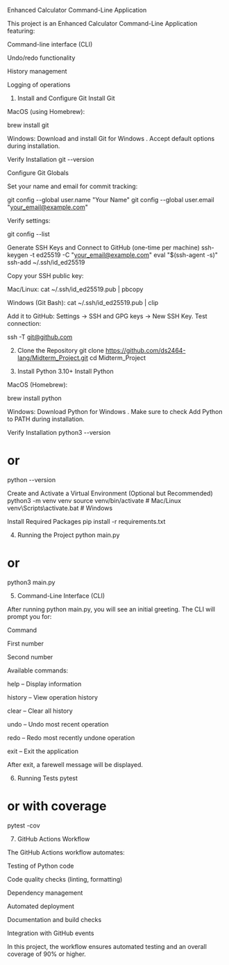 Enhanced Calculator Command-Line Application

This project is an Enhanced Calculator Command-Line Application featuring:

Command-line interface (CLI)

Undo/redo functionality

History management

Logging of operations

1. Install and Configure Git
Install Git

MacOS (using Homebrew):

brew install git


Windows:
Download and install Git for Windows
. Accept default options during installation.

Verify Installation
git --version

Configure Git Globals

Set your name and email for commit tracking:

git config --global user.name "Your Name"
git config --global user.email "your_email@example.com"


Verify settings:

git config --list

Generate SSH Keys and Connect to GitHub (one-time per machine)
ssh-keygen -t ed25519 -C "your_email@example.com"
eval "$(ssh-agent -s)"
ssh-add ~/.ssh/id_ed25519


Copy your SSH public key:

Mac/Linux: cat ~/.ssh/id_ed25519.pub | pbcopy

Windows (Git Bash): cat ~/.ssh/id_ed25519.pub | clip

Add it to GitHub: Settings → SSH and GPG keys → New SSH Key.
Test connection:

ssh -T git@github.com

2. Clone the Repository
git clone https://github.com/ds2464-lang/Midterm_Project.git
cd Midterm_Project

3. Install Python 3.10+
Install Python

MacOS (Homebrew):

brew install python


Windows:
Download Python for Windows
.
Make sure to check Add Python to PATH during installation.

Verify Installation
python3 --version
# or
python --version

Create and Activate a Virtual Environment (Optional but Recommended)
python3 -m venv venv
source venv/bin/activate   # Mac/Linux
venv\Scripts\activate.bat  # Windows

Install Required Packages
pip install -r requirements.txt

4. Running the Project
python main.py
# or
python3 main.py

5. Command-Line Interface (CLI)

After running python main.py, you will see an initial greeting.
The CLI will prompt you for:

Command

First number

Second number

Available commands:

help – Display information

history – View operation history

clear – Clear all history

undo – Undo most recent operation

redo – Redo most recently undone operation

exit – Exit the application

After exit, a farewell message will be displayed.

6. Running Tests
pytest
# or with coverage
pytest -cov

7. GitHub Actions Workflow

The GitHub Actions workflow automates:

Testing of Python code

Code quality checks (linting, formatting)

Dependency management

Automated deployment

Documentation and build checks

Integration with GitHub events

In this project, the workflow ensures automated testing and an overall coverage of 90% or higher.

